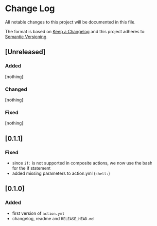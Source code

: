 # Change Log

All notable changes to this project will be documented in this file.

The format is based on [Keep a Changelog](http://keepachangelog.com/)
and this project adheres to [Semantic Versioning](http://semver.org/).

## [Unreleased]

### Added

[nothing]

### Changed

[nothing]

### Fixed

[nothing]


## [0.1.1]

### Fixed

- since `if:` is not supported in composite actions, we now use the bash for the if statement
- added missing parameters to action.yml (`shell:`)

## [0.1.0]

### Added

* first version of `action.yml`
* changelog, readme and `RELEASE_HEAD.md`